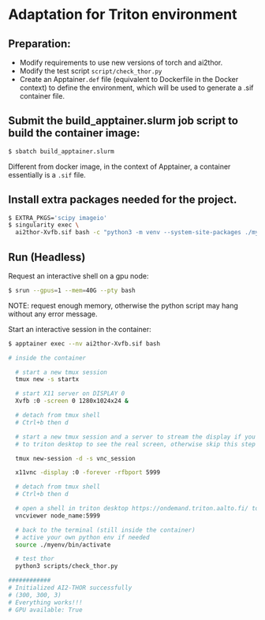 # Adaptation for Triton environment

## Preparation:
- Modify requirements to use new versions of torch and ai2thor.
- Modify the test script `script/check_thor.py`
- Create an Apptainer`.def` file (equivalent to Dockerfile in the Docker context) to define the environment, which will be used to generate a .sif container file.

## Submit the build_apptainer.slurm job script to build the container image:
```bash
$ sbatch build_apptainer.slurm
```
Different from docker image, in the context of Apptainer, a container essentially is a `.sif` file.

## Install extra packages needed for the project.
```bash
$ EXTRA_PKGS='scipy imageio'
$ singularity exec \
  ai2thor-Xvfb.sif bash -c "python3 -m venv --system-site-packages ./myenv ; source ./myenv/bin/activate ; pip install $EXTRA_PKGS"
 ```

## Run (Headless)
Request an interactive shell on a gpu node:
```bash
$ srun --gpus=1 --mem=40G --pty bash
```
NOTE: request enough memory, otherwise the python script may hang without any error message.

Start an interactive session in the container:
```bash
$ apptainer exec --nv ai2thor-Xvfb.sif bash

# inside the container

  # start a new tmux session
  tmux new -s startx

  # start X11 server on DISPLAY 0
  Xvfb :0 -screen 0 1280x1024x24 &

  # detach from tmux shell
  # Ctrl+b then d

  # start a new tmux session and a server to stream the display if you want to forward the virtual screen 
  # to triton desktop to see the real screen, otherwise skip this step and the next step

  tmux new-session -d -s vnc_session

  x11vnc -display :0 -forever -rfbport 5999

  # detach from tmux shell
  # Ctrl+b then d

  # open a shell in triton desktop https://ondemand.triton.aalto.fi/ to see the real screen
  vncviewer node_name:5999

  # back to the terminal (still inside the container)
  # active your own python env if needed
  source ./myenv/bin/activate

  # test thor
  python3 scripts/check_thor.py

############
# Initialized AI2-THOR successfully
# (300, 300, 3)
# Everything works!!!
# GPU available: True
```

